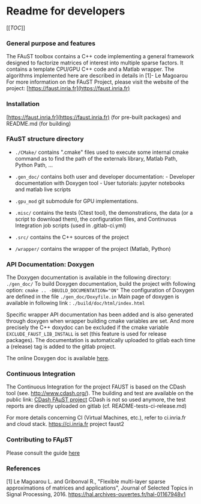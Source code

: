 # Readme for developers


[[_TOC_]]

### General purpose and features

The FAuST toolbox contains a C++ code implementing a general framework
designed to factorize matrices of interest into multiple sparse factors.
It contains a template CPU/GPU C++ code and a Matlab wrapper.
The algorithms implemented here are described in details in [1]- Le Magoarou
For more information on the FAuST Project, please visit the website of the
project: [https://faust.inria.fr](https://faust.inria.fr)


### Installation

[https://faust.inria.fr](https://faust.inria.fr) (for pre-built packages) and README.md (for building)


### FAuST structure directory

- ``./CMake/``
	 contains ".cmake" files used to execute some internal cmake
	command as to find the path of the externals library, Matlab Path,
	Python Path, ...
- ``.gen_doc/``
     contains both user and developer documentation:
		- Developer documentation with Doxygen tool
		- User tutorials: jupyter notebooks and matlab live scripts
- ``.gpu_mod``
     git submodule for GPU implementations.

- ``.misc/``
     contains the tests (Ctest tool), the demonstrations, the data (or a script to download them),
	the configuration files, and Continuous
	Integration job scripts (used in .gitlab-ci.yml)
- ``.src/``
     contains the C++ sources of the project
- ``/wrapper/``
     contains the wrapper of the project (Matlab, Python)




### API Documentation: Doxygen

The Doxygen documentation is available in the following directory:
``./gen_doc/``
To build Doxygen documentation, build the project with following option:
``cmake .. -DBUILD_DOCUMENTATION="ON"``
The configuration of Doxygen are defined in the file ``./gen_doc/Doxyfile.in``
Main page of doxygen is available in following link :
``./build/doc/html/index.html``

Specific wrapper API documentation has been added and is also generated through doxygen
when wrapper building cmake variables are set. And more precisely the C++ doxydoc can be excluded if the
cmake variable ``EXCLUDE_FAUST_LIB_INSTALL`` is set (this feature is used for release packages).
The documentation is automatically uploaded to gitlab each time a (release) tag is added to the gitlab project.

The online Doxygen doc is available
[here](https://faustgrp.gitlabpages.inria.fr/faust/last-doc/html/index.html).




### Continuous Integration

The Continuous Integration for the project FAUST is based on the CDash tool
(see. http://www.cdash.org/). The building and test are available on the
public link:
[CDash FAµST project](https://cdash-ci.inria.fr/index.php?project=faust)
CDash is not so used anymore, the test reports are directly uploaded on gitlab (cf. README-tests-ci-release.md)

For more details concerning CI (Virtual Machines, etc.), refer to ci.inria.fr and cloud stack.
https://ci.inria.fr project faust2


### Contributing to FAµST

Please consult the guide [here](CONTRIBUTING.md)


### References

[1]	Le Magoarou L. and Gribonval R., "Flexible multi-layer sparse
	approximations of matrices and applications", Journal of Selected
Topics in Signal Processing, 2016.
<https://hal.archives-ouvertes.fr/hal-01167948v1>


